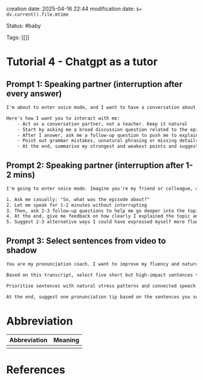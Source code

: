 
creation date: 2025-04-16 22:44
modification date: `$= dv.current().file.mtime`

Status: #baby 

Tags: [[]]

# Tutorial 4 - Chatgpt as a tutor

## Prompt 1: Speaking partner (interruption after every answer)

```txt
I'm about to enter voice mode, and I want to have a conversation about this podcast episode

Here's how I want you to interact with me:
	- Act as a conversation partner, not a teacher. Keep it natural
	- Start by asking me a broad discussion question related to the episode's main theme
	- After I answer, ask me a follow-up question to push me to explain more
	- Point out grammar mistakes, unnatural phrasing or missing details but don't interrupt - wait until I finish
	- At the end, summarise my strongest and weakest points and suggest one way to improve
```

## Prompt 2: Speaking partner (interruption after 1-2 mins)

```txt
I'm going to enter voice mode. Imagine you're my friend or colleague, and I've just finished listening to this podcast episode

1. Ask me casually: "So, what was the episode about?"
2. Let me speak for 1-2 minutes without interrupting
3. Then, ask 2-3 follow-up questions to help me go deeper into the topic
4. At the end, give me feedback on how clearly I explained the topic and how natural my English sounded
5. Suggest 2-3 alternative ways I could have expressed myself more fluently or naturally
```

## Prompt 3: Select sentences from video to shadow

```txt
You are my pronunciation coach. I want to improve my fluency and natural rhythm using shadowing.

Based on this transcript, select five short but high-impact sentences that I should repeat out loud.

Prioritise sentences with natural stress patterns and connected speech. Provide the timestamps so I can easily find them in the audio.

At the end, suggest one pronunciation tip based on the sentences you selected.
```





# Abbreviation

| Abbreviation | Meaning |
| ------------ | ------- |
|              |         |


# References